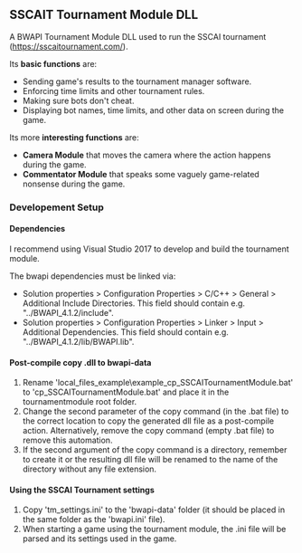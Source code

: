 ## SSCAIT Tournament Module DLL

A BWAPI Tournament Module DLL used to run the SSCAI tournament (https://sscaitournament.com/). 

Its **basic functions** are:
* Sending game's results to the tournament manager software.
* Enforcing time limits and other tournament rules.
* Making sure bots don't cheat.
* Displaying bot names, time limits, and other data on screen during the game.

Its more **interesting functions** are:
* **Camera Module** that moves the camera where the action happens during the game.
* **Commentator Module** that speaks some vaguely game-related nonsense during the game.

### Developement Setup

#### Dependencies

I recommend using Visual Studio 2017 to develop and build the tournament module.

The bwapi dependencies must be linked via:

* Solution properties > Configuration Properties > C/C++ > General > Additional Include Directories. This field should contain e.g. "../BWAPI_4.1.2/include".
* Solution properties > Configuration Properties > Linker > Input > Additional Dependencies. This field should contain e.g. "../BWAPI_4.1.2/lib/BWAPI.lib".

#### Post-compile copy .dll to bwapi-data

1. Rename 'local_files_example\example_cp_SSCAITournamentModule.bat' to 'cp_SSCAITournamentModule.bat' and place it in the tournamentmodule root folder.
2. Change the second parameter of the copy command (in the .bat file) to the correct location to copy the generated dll file as a post-compile action. Alternatively, remove the copy command (empty .bat file) to remove this automation.
3. If the second argument of the copy command is a directory, remember to create it or the resulting dll file will be renamed to the name of the directory without any file extension.

#### Using the SSCAI Tournament settings

1. Copy 'tm_settings.ini' to the 'bwapi-data' folder (it should be placed in the same folder as the 'bwapi.ini' file).
2. When starting a game using the tournament module, the .ini file will be parsed and its settings used in the game.



